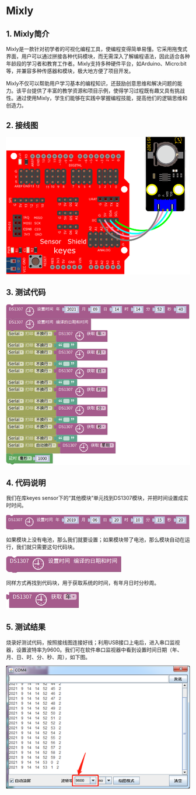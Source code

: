 # Mixly


## 1. Mixly简介  

Mixly是一款针对初学者的可视化编程工具，使编程变得简单易懂。它采用拖曳式界面，用户可以通过拼接各种代码模块，而无需深入了解编程语法，因此适合各种年龄段的学习者和教育工作者。Mixly支持多种硬件平台，如Arduino、Micro:bit等，并兼容多种传感器和模块，极大地方便了项目开发。  

Mixly不仅可以帮助用户学习基本的编程知识，还鼓励创意思维和解决问题的能力。该平台提供了丰富的教学资源和项目示例，使得学习过程既有趣又具有挑战性。通过使用Mixly，学生们能够在实践中掌握编程技能，提高他们的逻辑思维和创造力。  

## 2. 接线图  

![](media/887d12e82c97b04100d6f562d84c51fc.png)  

## 3. 测试代码  

![](media/851bf1b68cfa15b69a81c616627f6fdc.png)  

## 4. 代码说明  

我们在库keyes sensor下的“其他模块”单元找到DS1307模块，并把时间设置成实时时间。  

![](media/48438aee27d58267de340855570639fc.png)  

如果模块上没有电池，那么我们就要设置；如果模块带了电池，那么模块自动在运行，我们就只需要这句代码块。  

![](media/45b539332fdd92c7bb115295cb72287b.png)  

同样方式再找到代码块，用于获取系统的时间，有年月日时分秒周。  

![](media/777ea045f9f771d85fe10ebe7a9b159f.png)  

## 5. 测试结果  

烧录好测试代码，按照接线图连接好线；利用USB接口上电后，进入串口监视器，设置波特率为9600。我们可在软件串口监视器中看到设置时间日期（年、月、日、时、分、秒、周），如下图。  

![](media/3399ee8032a7112ee537c09c9d90bc4e.png)









